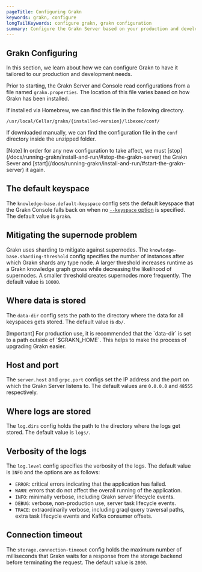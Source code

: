 ```yaml
---
pageTitle: Configuring Grakn
keywords: grakn, configure
longTailKeywords: configure grakn, grakn configuration
summary: Configure the Grakn Server based on your production and development needs.
---
```


## Grakn Configuring
In this section, we learn about how we can configure Grakn to have it tailored to our production and development needs.

Prior to starting, the Grakn Server and Console read configurations from a file named `grakn.properties`. The location of this file varies based on how Grakn has been installed.

If installed via Homebrew, we can find this file in the following directory.

```
/usr/local/Cellar/grakn/{installed-version}/libexec/conf/
```

If downloaded manually, we can find the configuration file in the `conf` directory inside the unzipped folder.

<div class="note">
[Note]
In order for any new configuration to take affect, we must [stop](/docs/running-grakn/install-and-run/#stop-the-grakn-server) the Grakn Sever and [start](/docs/running-grakn/install-and-run/#start-the-grakn-server) it again.
</div>

## The default keyspace
The `knowledge-base.default-keyspace` config sets the default keyspace that the Grakn Console falls back on when no [`--keyspace` option](../02-running-grakn/02-console.md#console-options) is specified. The default value is `grakn`.

## Mitigating the supernode problem
Grakn uses sharding to mitigate against supernodes. The `knowledge-base.sharding-threshold` config specifies the number of instances after which Grakn shards any type node. A larger threshold increases runtime as a Grakn knowledge graph grows while decreasing the likelihood of supernodes. A smaller threshold creates supernodes more frequently. The default value is `10000`.

## Where data is stored
The `data-dir` config sets the path to the directory where the data for all keyspaces gets stored. The default value is `db/`.

<div class="note">
[Important]
For production use, it is recommended that the `data-dir` is set to a path outside of `$GRAKN_HOME`. This helps to make the process of upgrading Grakn easier.
</div>

## Host and port
The `server.host` and `grpc.port` configs set the IP address and the port on which the Grakn Server listens to. The default values are `0.0.0.0` and `48555` respectively.

## Where logs are stored
The `log.dirs` config holds the path to the directory where the logs get stored. The default value is `logs/`.

## Verbosity of the logs
The `log.level` config specifies the verbosity of the logs. The default value is `INFO` and the options are as follows:
- `ERROR`: critical errors indicating that the application has failed.
- `WARN`: errors that do not affect the overall running of the application.
- `INFO`: minimally verbose, including Grakn server lifecycle events.
- `DEBUG`: verbose, non-production use, server task lifecycle events.
- `TRACE`: extraordinarily verbose, including graql query traversal paths, extra task lifecycle events and Kafka consumer offsets.

## Connection timeout
The `storage.connection-timeout` config holds the maximum number of milliseconds that Grakn waits for a response from the storage backend before terminating the request. The default value is `2000`.
